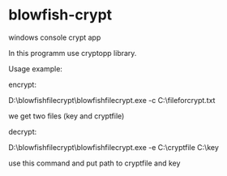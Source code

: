 # blowfish-crypt
windows console crypt app

In this programm use cryptopp library.

Usage example:


encrypt:

D:\blowfishfilecrypt\blowfishfilecrypt.exe -c C:\fileforcrypt.txt

we get two files (key and cryptfile)

decrypt:


D:\blowfishfilecrypt\blowfishfilecrypt.exe -e C:\cryptfile C:\key

use this command and put path to cryptfile and key
